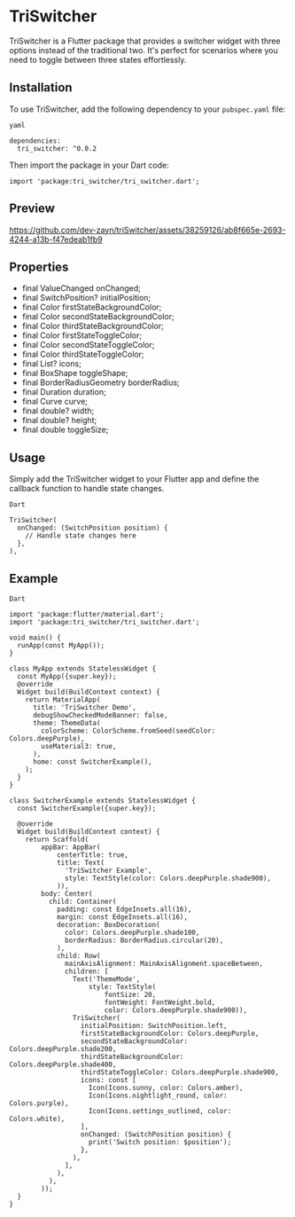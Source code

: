 # TriSwitcher

TriSwitcher is a Flutter package that provides a switcher widget with three options instead of the
traditional two. It's perfect for scenarios where you need to toggle between three states
effortlessly.

## Installation

To use TriSwitcher, add the following dependency to your `pubspec.yaml` file:

`yaml`
```
dependencies:
  tri_switcher: ^0.0.2
```

Then import the package in your Dart code:

```import 'package:tri_switcher/tri_switcher.dart';```

## Preview
https://github.com/dev-zayn/triSwitcher/assets/38259126/ab8f665e-2693-4244-a13b-f47edeab1fb9

## Properties
- final ValueChanged<SwitchPosition> onChanged;
- final SwitchPosition? initialPosition;
- final Color firstStateBackgroundColor;
- final Color secondStateBackgroundColor;
- final Color thirdStateBackgroundColor;
- final Color firstStateToggleColor;
- final Color secondStateToggleColor;
- final Color thirdStateToggleColor;
- final List<Widget>? icons;
- final BoxShape toggleShape;
- final BorderRadiusGeometry borderRadius;
- final Duration duration;
- final Curve curve;
- final double? width;
- final double? height;
- final double toggleSize;

## Usage

Simply add the TriSwitcher widget to your Flutter app and define the callback function to handle state changes.

`Dart`
```
TriSwitcher(
  onChanged: (SwitchPosition position) {
    // Handle state changes here
  },
),
```
## Example

`Dart`
```
import 'package:flutter/material.dart';
import 'package:tri_switcher/tri_switcher.dart';

void main() {
  runApp(const MyApp());
}

class MyApp extends StatelessWidget {
  const MyApp({super.key});
  @override
  Widget build(BuildContext context) {
    return MaterialApp(
      title: 'TriSwitcher Demo',
      debugShowCheckedModeBanner: false,
      theme: ThemeData(
        colorScheme: ColorScheme.fromSeed(seedColor: Colors.deepPurple),
        useMaterial3: true,
      ),
      home: const SwitcherExample(),
    );
  }
}

class SwitcherExample extends StatelessWidget {
  const SwitcherExample({super.key});

  @override
  Widget build(BuildContext context) {
    return Scaffold(
        appBar: AppBar(
            centerTitle: true,
            title: Text(
              'TriSwitcher Example',
              style: TextStyle(color: Colors.deepPurple.shade900),
            )),
        body: Center(
          child: Container(
            padding: const EdgeInsets.all(16),
            margin: const EdgeInsets.all(16),
            decoration: BoxDecoration(
              color: Colors.deepPurple.shade100,
              borderRadius: BorderRadius.circular(20),
            ),
            child: Row(
              mainAxisAlignment: MainAxisAlignment.spaceBetween,
              children: [
                Text('ThemeMode',
                    style: TextStyle(
                        fontSize: 20,
                        fontWeight: FontWeight.bold,
                        color: Colors.deepPurple.shade900)),
                TriSwitcher(
                  initialPosition: SwitchPosition.left,
                  firstStateBackgroundColor: Colors.deepPurple,
                  secondStateBackgroundColor: Colors.deepPurple.shade200,
                  thirdStateBackgroundColor: Colors.deepPurple.shade400,
                  thirdStateToggleColor: Colors.deepPurple.shade900,
                  icons: const [
                    Icon(Icons.sunny, color: Colors.amber),
                    Icon(Icons.nightlight_round, color: Colors.purple),
                    Icon(Icons.settings_outlined, color: Colors.white),
                  ],
                  onChanged: (SwitchPosition position) {
                    print('Switch position: $position');
                  },
                ),
              ],
            ),
          ),
        ));
  }
}
```
